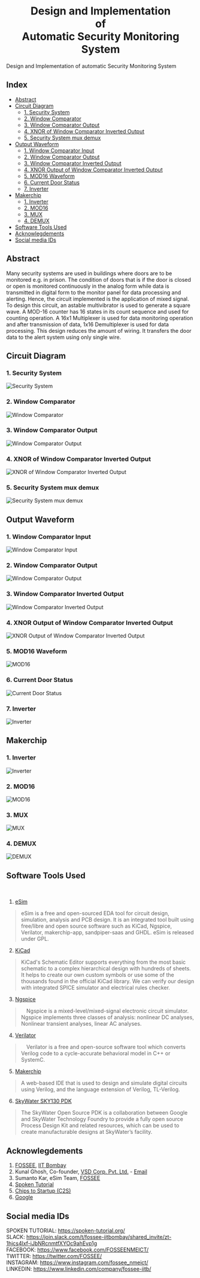 <h1 align="center"> Design and Implementation<br>of<br>Automatic Security Monitoring System </h1>
Design and Implementation of automatic Security Monitoring System

<h2>Index</h2>
<!-- START doctoc generated TOC please keep comment here to allow auto update -->
<!-- DON'T EDIT THIS SECTION, INSTEAD RE-RUN doctoc TO UPDATE -->

- [Abstract](#abstract)
- [Circuit Diagram](#circuit-diagram)
  - [1. Security System](#1-security-system)
  - [2. Window Comparator](#2-window-comparator)
  - [3. Window Comparator Output](#3-window-comparator-output)
  - [4. XNOR of Window Comparator Inverted Output](#4-xnor-of-window-comparator-inverted-output)
  - [5. Security System mux demux](#5-security-system-mux-demux)
- [Output Waveform](#output-waveform)
  - [1. Window Comparator Input](#1-window-comparator-input)
  - [2. Window Comparator Output](#2-window-comparator-output)
  - [3. Window Comparator Inverted Output](#3-window-comparator-inverted-output)
  - [4. XNOR Output of Window Comparator Inverted Output](#4-xnor-output-of-window-comparator-inverted-output)
  - [5. MOD16 Waveform](#5-mod16-waveform)
  - [6. Current Door Status](#6-current-door-status)
  - [7. Inverter](#7-inverter)
- [Makerchip](#makerchip)
  - [1. Inverter](#1-inverter)
  - [2. MOD16](#2-mod16)
  - [3. MUX](#3-mux)
  - [4. DEMUX](#4-demux)
- [Software Tools Used](#software-tools-used)
- [Acknowlegdements](#acknowlegdements)
- [Social media IDs](#social-media-ids)

<!-- END doctoc generated TOC please keep comment here to allow auto update -->


## Abstract
Many security systems are used in buildings where doors are to be monitored e.g. in prison. The condition of doors that is if the door is closed or open is monitored continuously in the analog form while data is transmitted in digital form to the monitor panel for data processing and alerting. Hence, the circuit implemented is the application of mixed signal. To design this circuit, an astable multivibrator is used to generate a square wave. A MOD-16 counter has 16 states in its count sequence and used for counting operation. A 16x1 Multiplexer is used for data monitoring operation and after transmission of data, 1x16 Demultiplexer is used for data processing. This design reduces the amount of wiring. It transfers the door data to the alert system using only single wire.


## Circuit Diagram

### 1. Security System

<img align="center" src="./Images/esim_Circuit/Security%20System.jpg" alt="Security System">

### 2. Window Comparator

<img align="center" src="./Images/esim_Circuit/Window%20Comparator.jpg" alt="Window Comparator">

### 3. Window Comparator Output

<img align="center" src="./Images/esim_Circuit/Window%20Comparator%20Output%20INV.jpg" alt="Window Comparator Output">

### 4. XNOR of Window Comparator Inverted Output

<img align="center" src="./Images/esim_Circuit/XNOR.jpg" alt="XNOR of Window Comparator Inverted Output">

### 5. Security System mux demux

<img align="center" src="./Images/esim_Circuit/Security%20System%20mux%20demux.jpg" alt="Security System mux demux">

<br>

## Output Waveform

### 1. Window Comparator Input

<img align="center" src="./Images/Output%20Waveform/Window%20Comparator%20Input.svg" alt="Window Comparator Input">

### 2. Window Comparator Output

<img align="center" src="./Images/Output%20Waveform/Window%20Comparator%20Output.svg" alt="Window Comparator Output">

### 3. Window Comparator Inverted Output

<img align="center" src="./Images/Output%20Waveform/Window%20Comparator%20Inverted%20Output.svg" alt="Window Comparator Inverted Output">

### 4. XNOR Output of Window Comparator Inverted Output

<img align="center" src="./Images/Output%20Waveform/xor%20of%20WIN%20COMP%20INV%20Output.svg" alt="XNOR Output of Window Comparator Inverted Output">

### 5. MOD16 Waveform

<img align="center" src="./Images/Output%20Waveform/mod16.svg" alt="MOD16">

### 6. Current Door Status

<img align="center" src="./Images/Output%20Waveform/DoorIn.svg" alt="Current Door Status">

### 7. Inverter

<img align="center" src="./Images/Output%20Waveform/Security%20System%20Output.svg" alt="Inverter">

<br>

## Makerchip

### 1. Inverter

<img align="center" src="./Images/MakerChip/Inverter.jpg" alt="Inverter">

### 2. MOD16

<img align="center" src="./Images/MakerChip/Mod16.jpg" alt="MOD16">

### 3. MUX

<img align="center" src="./Images/MakerChip/MUX.jpg" alt="MUX">

### 4. DEMUX

<img align="center" src="./Images/MakerChip/DEMUX.jpg" alt="DEMUX">

<br>

## Software Tools Used

<br>

1. [eSim](https://esim.fossee.in/home) 

> eSim is a free and open-sourced EDA tool for circuit design, simulation, analysis and PCB design. It is an integrated tool built using free/libre and open source software such as KiCad, Ngspice, Verilator, makerchip-app, sandpiper-saas and GHDL. eSim is released under GPL.

2. [KiCad](https://www.kicad.org/)

> KiCad's Schematic Editor supports everything from the most basic schematic to a complex hierarchical design with hundreds of sheets. It helps to create our own custom symbols or use some of the thousands found in the official KiCad library. We can verify our design with integrated SPICE simulator and electrical rules checker.

3. [Ngspice](http://ngspice.sourceforge.net/)

>  Ngspice is a mixed-level/mixed-signal electronic circuit simulator. Ngspice implements three classes of analysis: nonlinear DC analyses, Nonlinear transient analyses, linear AC analyses.
   
4. [Verilator](https://www.veripool.org/verilator/)

>  Verilator is a free and open-source software tool which converts Verilog code to a cycle-accurate behavioral model in C++ or SystemC.
   
5. [Makerchip](https://www.makerchip.com/)
>  A web-based IDE that is used to design and simulate digital circuits using Verilog, and the language extension of Verilog, TL-Verilog.  

6. [SkyWater SKY130 PDK](https://skywater-pdk.rtfd.io/)

> The SkyWater Open Source PDK is a collaboration between Google and SkyWater Technology Foundry to provide a fully open source Process Design Kit and related resources, which can be used to create manufacturable designs at SkyWater’s facility.


## Acknowlegdements
1. [FOSSEE](https://fossee.in/), [IIT Bombay](http://iitb.ac.in/)
2. Kunal Ghosh, Co-founder, [VSD Corp. Pvt. Ltd.](https://www.vlsisystemdesign.com/) - [Email](kunalpghosh@gmail.com)
3. Sumanto Kar, eSim Team, [FOSSEE](https://fossee.in/)
4. [Spoken Tutorial](https://spoken-tutorial.org/)
5. [Chips to Startup (C2S)](https://www.c2s.gov.in/)
6. [Google](https://www.google.co.in/)

## Social media IDs
SPOKEN TUTORIAL: https://spoken-tutorial.org/ \
SLACK: https://join.slack.com/t/fossee-iitbombay/shared_invite/zt-1hjcs4lxf-iJbNRcnmtfXYOc9ahEvp1g \
FACEBOOK: https://www.facebook.com/FOSSEENMEICT/ \
TWITTER: https://twitter.com/FOSSEE/ \
INSTAGRAM: https://www.instagram.com/fossee_nmeict/ \
LINKEDIN: https://www.linkedin.com/company/fossee-iitb/
